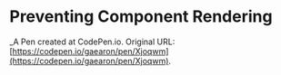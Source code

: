 # Preventing Component Rendering
 _A Pen created at CodePen.io. Original URL: [https://codepen.io/gaearon/pen/Xjoqwm](https://codepen.io/gaearon/pen/Xjoqwm).

 